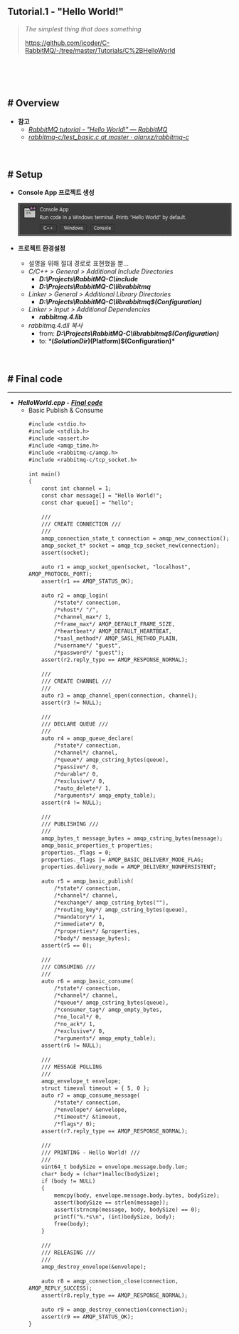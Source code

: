 ## Tutorial.1 - "Hello World!"
> *The simplest thing that does something*
>
> https://github.com/icoder/C-RabbitMQ/-/tree/master/Tutorials/C%2BHelloWorld

　

　

## # Overview

- **참고**
  - [*RabbitMQ tutorial - "Hello World!" — RabbitMQ*](https://www.rabbitmq.com/tutorials/tutorial-one-dotnet.html)
  - [*rabbitmq-c/test_basic.c at master · alanxz/rabbitmq-c*](https://github.com/alanxz/rabbitmq-c/blob/master/tests/test_basic.c)


　

## # Setup

- **Console App 프로젝트 생성**

    ![](https://github.com/icodes-studio/wiki/blob/main/STUDY%2BRND/RabbitMQ/Assets/C++ConsoleApp.png)

- **프로젝트 환경설정**
    - 설명을 위해 절대 경로로 표현했을 뿐...
    - *C/C++ > General > Additional Include Directories*
        - ***D:\Projects\RabbitMQ-C\include***
        - ***D:\Projects\RabbitMQ-C\librabbitmq***
    - *Linker > General > Additional Library Directories*
        - ***D:\Projects\RabbitMQ-C\librabbitmq\$(Configuration)***
    - *Linker > Input > Additional Dependencies*
        - ***rabbitmq.4.lib***
    - *rabbitmq.4.dll 복사*
        - from: ***D:\Projects\RabbitMQ-C\librabbitmq\$(Configuration)***
        - to: ***$(SolutionDir)$(Platform)\$(Configuration)\***



　

## **# Final code**

---

- ***HelloWorld.cpp -*** [***Final code***](https://github.com/icoder/C-RabbitMQ/-/blob/master/Tutorials/C%2BHelloWorld/HelloWorld.cpp "‌")
  - Basic Publish & Consume
    ```
    #include <stdio.h>
    #include <stdlib.h>
    #include <assert.h>
    #include <amqp_time.h>
    #include <rabbitmq-c/amqp.h>
    #include <rabbitmq-c/tcp_socket.h>
     
    int main()
    {
        const int channel = 1;
        const char message[] = "Hello World!";
        const char queue[] = "hello";
     
        ///
        /// CREATE CONNECTION ///
        ///
        amqp_connection_state_t connection = amqp_new_connection();
        amqp_socket_t* socket = amqp_tcp_socket_new(connection);
        assert(socket);
     
        auto r1 = amqp_socket_open(socket, "localhost", AMQP_PROTOCOL_PORT);
        assert(r1 == AMQP_STATUS_OK);
     
        auto r2 = amqp_login(
            /*state*/ connection,
            /*vhost*/ "/",
            /*channel_max*/ 1,
            /*frame_max*/ AMQP_DEFAULT_FRAME_SIZE,
            /*heartbeat*/ AMQP_DEFAULT_HEARTBEAT,
            /*sasl_method*/ AMQP_SASL_METHOD_PLAIN,
            /*username*/ "guest",
            /*password*/ "guest");
        assert(r2.reply_type == AMQP_RESPONSE_NORMAL);
     
        ///
        /// CREATE CHANNEL ///
        ///
        auto r3 = amqp_channel_open(connection, channel);
        assert(r3 != NULL);
     
        ///
        /// DECLARE QUEUE ///
        ///
        auto r4 = amqp_queue_declare(
            /*state*/ connection,
            /*channel*/ channel,
            /*queue*/ amqp_cstring_bytes(queue),
            /*passive*/ 0,
            /*durable*/ 0,
            /*exclusive*/ 0,
            /*auto_delete*/ 1,
            /*arguments*/ amqp_empty_table);
        assert(r4 != NULL);
     
        ///
        /// PUBLISHING ///
        ///
        amqp_bytes_t message_bytes = amqp_cstring_bytes(message);
        amqp_basic_properties_t properties;
        properties._flags = 0;
        properties._flags |= AMQP_BASIC_DELIVERY_MODE_FLAG;
        properties.delivery_mode = AMQP_DELIVERY_NONPERSISTENT;
     
        auto r5 = amqp_basic_publish(
            /*state*/ connection,
            /*channel*/ channel,
            /*exchange*/ amqp_cstring_bytes(""),
            /*routing_key*/ amqp_cstring_bytes(queue),
            /*mandatory*/ 1,
            /*immediate*/ 0,
            /*properties*/ &properties,
            /*body*/ message_bytes);
        assert(r5 == 0);
     
        ///
        /// CONSUMING ///
        ///
        auto r6 = amqp_basic_consume(
            /*state*/ connection,
            /*channel*/ channel,
            /*queue*/ amqp_cstring_bytes(queue),
            /*consumer_tag*/ amqp_empty_bytes,
            /*no_local*/ 0,
            /*no_ack*/ 1,
            /*exclusive*/ 0,
            /*arguments*/ amqp_empty_table);
        assert(r6 != NULL);
     
        ///
        /// MESSAGE POLLING
        ///
        amqp_envelope_t envelope;
        struct timeval timeout = { 5, 0 };
        auto r7 = amqp_consume_message(
            /*state*/ connection,
            /*envelope*/ &envelope,
            /*timeout*/ &timeout,
            /*flags*/ 0);
        assert(r7.reply_type == AMQP_RESPONSE_NORMAL);
     
        ///
        /// PRINTING - Hello World! ///
        ///
        uint64_t bodySize = envelope.message.body.len;
        char* body = (char*)malloc(bodySize);
        if (body != NULL)
        {
            memcpy(body, envelope.message.body.bytes, bodySize);
            assert(bodySize == strlen(message));
            assert(strncmp(message, body, bodySize) == 0);
            printf("%.*s\n", (int)bodySize, body);
            free(body);
        }
     
        ///
        /// RELEASING ///
        ///
        amqp_destroy_envelope(&envelope);
     
        auto r8 = amqp_connection_close(connection, AMQP_REPLY_SUCCESS);
        assert(r8.reply_type == AMQP_RESPONSE_NORMAL);
     
        auto r9 = amqp_destroy_connection(connection);
        assert(r9 == AMQP_STATUS_OK);
    }
    ```